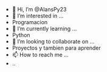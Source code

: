 - 👋 Hi, I’m @AlansPy23
- 👀 I’m interested in ...
- Programacion 
- 🌱 I’m currently learning ...
- Python 
- 💞️ I’m looking to collaborate on ...
- Proyectos y tambien para aprender
- 📫 How to reach me ...
- ..
<!---
AlansPy23/AlansPy23 is a ✨ special ✨ repository because its `README.md` (this file) appears on your GitHub profile.
You can click the Preview link to take a look at your changes.
--->
